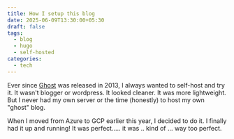 ```yaml
---
title: How I setup this blog
date: 2025-06-09T13:30:00+05:30
draft: false
tags:
  - blog
  - hugo
  - self-hosted
categories:
  - tech
---
```

Ever since [Ghost](https://github.com/TryGhost/Ghost) was released in 2013, I always wanted to self-host and try it. It wasn't blogger or wordpress. It looked cleaner. It was more lightweight. But I never had my own server or the time (honestly) to host my own "ghost" blog.

When I moved from Azure to GCP earlier this year, I decided to do it. I finally had it up and running! It was perfect..... it was .. kind of ... way too perfect.
